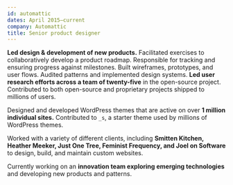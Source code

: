 ```yaml
---
id: automattic
dates: April 2015–current
company: Automattic
title: Senior product designer
---
```


**Led design & development of new products.** Facilitated exercises to collaboratively develop a product roadmap. Responsible for tracking and ensuring progress against milestones. Built wireframes, prototypes, and user flows. Audited patterns and implemented design systems. **Led user research efforts across a team of twenty-five** in the open-source project. Contributed to both open-source and proprietary projects shipped to millions of users.

Designed and developed WordPress themes that are active on over **1 million individual sites.** Contributed to `_s`, a starter theme used by millions of WordPress themes.

Worked with a variety of different clients, including **Smitten Kitchen, Heather Meeker, Just One Tree, Feminist Frequency, and Joel on Software** to design, build, and maintain custom websites.

Currently working on an **innovation team exploring emerging technologies** and developing new products and patterns.
